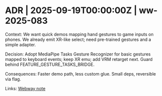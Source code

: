 # ADR | 2025-09-19T00:00:00Z | ww-2025-083

Context: We want quick demos mapping hand gestures to game inputs on phones. We already emit XR-like select; need pre-trained gestures and a simple adapter.

Decision: Adopt MediaPipe Tasks Gesture Recognizer for basic gestures mapped to keyboard events; keep XR emu; add VRM retarget next. Guard behind FEATURE_GESTURE_TASKS_BRIDGE.

Consequences: Faster demo path, less custom glue. Small deps, reversible via flag.

Links: [Webway note](../../../../scaffolds/webway_ww-2025-083_adoptable_gesture_to_game.md)
